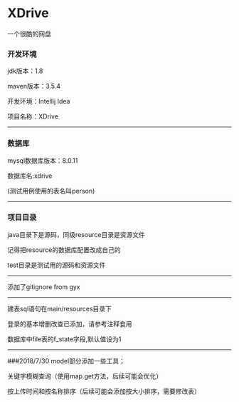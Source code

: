 ﻿# XDrive
一个很酷的网盘

### 开发环境

jdk版本：1.8

maven版本：3.5.4

开发环境：Intellij Idea

项目名称：XDrive

---

### 数据库

mysql数据库版本：8.0.11

数据库名:xdrive

(测试用例使用的表名叫person)

---

### 项目目录

java目录下是源码，同级resource目录是资源文件

记得把resource的数据库配置改成自己的

test目录是测试用的源码和资源文件


---

添加了gitignore
from gyx

---

建表sql语句在main/resources目录下

登录的基本增删改查已添加，请参考注释食用

数据库中file表的f_state字段,默认值设为1

---
###2018/7/30
model部分添加一些工具；

关键字模糊查询（使用map.get方法，后续可能会优化）

按上传时间和按名称排序（后续可能会添加按大小排序，需要修改表）
